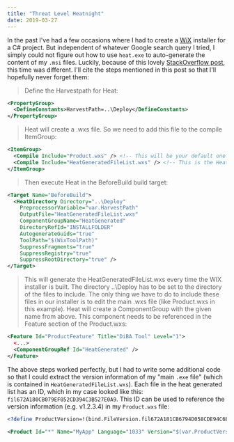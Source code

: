 ```yaml
---
title: "Threat Level Heatnight"
date: 2019-03-27
---
```


In the past I've had a few occasions where I had to create a [WiX][wix]
installer for a C# project. But independent of whatever Google search query I
tried, I simply could not figure out how to use `heat.exe` to auto-generate the
content of my `.msi` files. Luckily, because of this lovely [StackOverflow
post][stack], this time was different. I'll cite the steps mentioned in this
post so that I'll hopefully never forget them:

> Define the Harvestpath for Heat:

 ``` xml
 <PropertyGroup>
   <DefineConstants>HarvestPath=..\Deploy</DefineConstants>
 </PropertyGroup>
 ```

> Heat will create a .wxs file. So we need to add this file to the compile
> ItemGroup:

 ``` xml
 <ItemGroup>
   <Compile Include="Product.wxs" /> <!-- This will be your default one -->
   <Compile Include="HeatGeneratedFileList.wxs" /> <!-- This is the Heat created one -->
 </ItemGroup>
 ```

> Then execute Heat in the BeforeBuild build target:

 ``` xml
 <Target Name="BeforeBuild">
   <HeatDirectory Directory="..\Deploy"
     PreprocessorVariable="var.HarvestPath"
     OutputFile="HeatGeneratedFileList.wxs"
     ComponentGroupName="HeatGenerated"
     DirectoryRefId="INSTALLFOLDER"
     AutogenerateGuids="true"
     ToolPath="$(WixToolPath)"
     SuppressFragments="true"
     SuppressRegistry="true"
     SuppressRootDirectory="true" />
 </Target>
 ```

> This will generate the HeatGeneratedFileList.wxs every time the WIX installer
> is built. The directory ..\Deploy has to be set to the directory of the files
> to include. The only thing we have to do to include these files in our
> installer is to edit the main .wxs file (like Product.wxs in this example).
> Heat will create a ComponentGroup with the given name from above. This
> component needs to be referenced in the Feature section of the Product.wxs:

 ``` xml
 <Feature Id="ProductFeature" Title="DiBA Tool" Level="1">
   <...>
   <ComponentGroupRef Id="HeatGenerated" />
 </Feature>
 ```

The above steps worked perfectly, but I had to write some additional code so
that I could extract the version information of my "main `.exe` file" (which is
contained in `HeatGeneratedFileList.wxs`). Each file in the heat generated list
has an ID, which in my case looked like this:
`fil672A180CB079EF052CD394C3B527E0A9`. This ID can be used to reference the
version information (e.g. v1.2.3.4) in my `Product.wxs` file:

``` xml
<?define ProductVersion=!(bind.FileVersion.fil672A181CB6794D058CDE94C6B527E0F9) ?>
```

``` xml
<Product Id="*" Name="MyApp" Language="1033" Version="$(var.ProductVersion)" Manufacturer="MyCompany" UpgradeCode="ffc26465-f32c-4848-acbf-e896c4095236">
```

[wix]: http://wixtoolset.org/
[stack]: https://stackoverflow.com/questions/36756311/include-all-files-in-bin-folder-in-wix-installer

